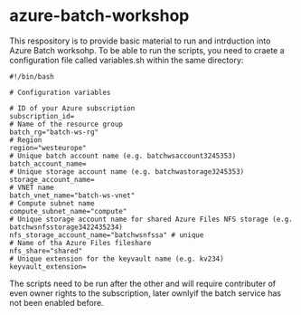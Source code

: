 # azure-batch-workshop
This respository is to provide basic material to run and intrduction into Azure Batch worksohp.
To be able to run the scripts, you need to craete a configuration file called variables.sh within the same directory:

```shell-script
#!/bin/bash

# Configuration variables

# ID of your Azure subscription
subscription_id=
# Name of the resource group
batch_rg="batch-ws-rg"
# Region
region="westeurope"
# Unique batch account name (e.g. batchwsaccount3245353)
batch_account_name=
# Unique storage account name (e.g. batchwastorage3245353)
storage_account_name=
# VNET name
batch_vnet_name="batch-ws-vnet"
# Compute subnet name
compute_subnet_name="compute"
# Unique storage account name for shared Azure Files NFS storage (e.g. batchwsnfsstorage3422435234)
nfs_storage_account_name="batchwsnfssa" # unique
# Name of tha Azure Files fileshare
nfs_share="shared"
# Unique extension for the keyvault name (e.g. kv234)
keyvault_extension=
```

The scripts need to be run after the other and will require contributer of even owner rights to the subscription, later ownlyif the batch service has not been enabled before.
